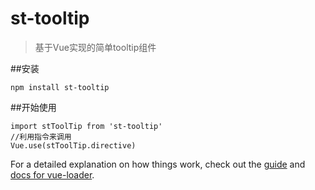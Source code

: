 # st-tooltip

> 基于Vue实现的简单tooltip组件

##安装
```
npm install st-tooltip
```
##开始使用
```
import stToolTip from 'st-tooltip'
//利用指令来调用
Vue.use(stToolTip.directive)
```


For a detailed explanation on how things work, check out the [guide](http://vuejs-templates.github.io/webpack/) and [docs for vue-loader](http://vuejs.github.io/vue-loader).
